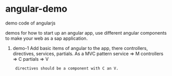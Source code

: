 # angular-demo
demo code of angularjs

demos for how to start up an angular app, use different angular components to make your web as a sap application.

1. demo-1
    Add basic items of angular to the app, there controllers, directives, services, partials.
    As a MVC pattern
        service => M
        controllers => C
        partials => V

        directives should be a component with C an V.
